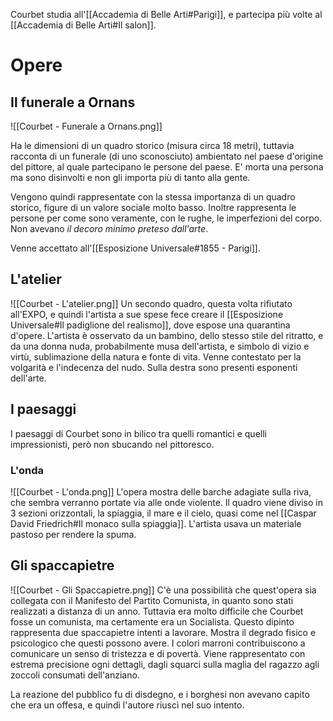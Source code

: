 Courbet studia all'[[Accademia di Belle Arti#Parigi]], e partecipa più volte al [[Accademia di Belle Arti#Il salon]].
# Opere
## Il funerale a Ornans
![[Courbet - Funerale a Ornans.png]]

Ha le dimensioni di un quadro storico (misura circa 18 metri), tuttavia racconta di un funerale (di uno sconosciuto) ambientato nel paese d'origine del pittore, al quale partecipano le persone del paese. E' morta una persona ma sono disinvolti e non gli importa più di tanto alla gente.

Vengono quindi rappresentate con la stessa importanza di un quadro storico, figure di un valore sociale molto basso.
Inoltre rappresenta le persone per come sono veramente, con le rughe, le imperfezioni del corpo. Non avevano *il decoro minimo preteso dall'arte*.

Venne accettato all'[[Esposizione Universale#1855 - Parigi]].
## L'atelier
![[Courbet - L'atelier.png]]
Un secondo quadro, questa volta rifiutato all'EXPO, e quindi l'artista a sue spese fece creare il [[Esposizione Universale#Il padiglione del realismo]], dove espose una quarantina d'opere.
L'artista è osservato da un bambino, dello stesso stile del ritratto, e da una donna nuda, probabilmente musa dell'artista, e simbolo di vizio e virtù, sublimazione della natura e fonte di vita.
Venne contestato per la volgarità e l'indecenza del nudo.
Sulla destra sono presenti esponenti dell'arte.
## I paesaggi
I paesaggi di Courbet sono in bilico tra quelli romantici e quelli impressionisti, però non sbucando nel pittoresco.
### L'onda
![[Courbet - L'onda.png]]
L'opera mostra delle barche adagiate sulla riva, che sembra verranno portate via alle onde violente.
Il quadro viene diviso in 3 sezioni orizzontali, la spiaggia, il mare e il cielo, quasi come nel [[Caspar David Friedrich#Il monaco sulla spiaggia]].
L'artista usava un materiale pastoso per rendere la spuma.
## Gli spaccapietre
![[Courbet - Gli Spaccapietre.png]]
C'è una possibilità che quest'opera sia collegata con il Manifesto del Partito Comunista, in quanto sono stati realizzati a distanza di un anno. Tuttavia era molto difficile che Courbet fosse un comunista, ma certamente era un Socialista.
Questo dipinto rappresenta due spaccapietre intenti a lavorare. Mostra il degrado fisico e psicologico che questi possono avere. I colori marroni contribuiscono a comunicare un senso di tristezza e di povertà.
Viene rappresentato con estrema precisione ogni dettagli, dagli squarci sulla maglia del ragazzo agli zoccoli consumati dell'anziano.

La reazione del pubblico fu di disdegno, e i borghesi non avevano capito che era un offesa, e quindi l'autore riuscì nel suo intento.